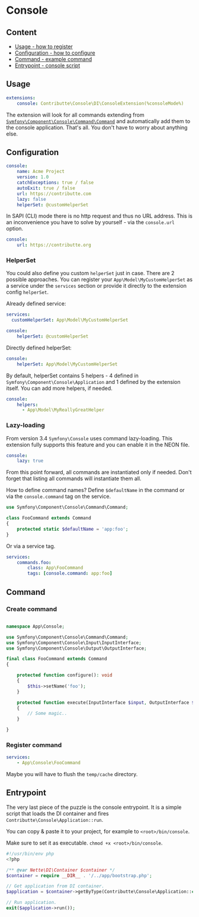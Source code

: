 # Console

## Content

- [Usage - how to register](#usage)
- [Configuration - how to configure](#configuration)
- [Command - example command](#command)
- [Entrypoint - console script](#entrypoint)

## Usage

```yaml
extensions:
    console: Contributte\Console\DI\ConsoleExtension(%consoleMode%)
```

The extension will look for all commands extending from [`Symfony\Component\Console\Command\Command`](https://github.com/symfony/symfony/blob/master/src/Symfony/Component/Console/Command/Command.php) and automatically add them to the console application.
That's all. You don't have to worry about anything else.

## Configuration

```yaml
console:
    name: Acme Project
    version: 1.0
    catchExceptions: true / false
    autoExit: true / false
    url: https://contributte.com
    lazy: false
    helperSet: @customHelperSet
```

In SAPI (CLI) mode there is no http request and thus no URL address. This is an inconvenience you have to solve by yourself - via the `console.url` option.

```yaml
console:
    url: https://contributte.org
```

### HelperSet

You could also define you custom `helperSet` just in case. There are 2 possible approaches. You can register your
`App\Model\MyCustomHelperSet` as a service under the `services` section or provide it directly to the extension config `helperSet`.

Already defined service:

```yaml
services:
  customHelperSet: App\Model\MyCustomHelperSet

console:
    helperSet: @customHelperSet
```

Directly defined helperSet:

```yaml
console:
    helperSet: App\Model\MyCustomHelperSet
```

By default, helperSet contains 5 helpers - 4 defined in `Symfony\Component\Console\Application` and 1 defined
by the extension itself. You can add more helpers, if needed.

```yaml
console:
    helpers:
      - App\Model\MyReallyGreatHelper
```

### Lazy-loading

From version 3.4 `Symfony\Console` uses command lazy-loading. This extension fully supports this feature and
you can enable it in the NEON file.

```yaml
console:
    lazy: true
```

From this point forward, all commands are instantiated only if needed. Don't forget that listing all commands will instantiate them all.

How to define command names? Define `$defaultName` in the command or via the `console.command` tag on the service.

```php
use Symfony\Component\Console\Command\Command;

class FooCommand extends Command
{
    protected static $defaultName = 'app:foo';
}
```

Or via a service tag.

```yaml
services:
    commands.foo:
        class: App\FooCommand
        tags: [console.command: app:foo]
```

## Command

### Create command

```php

namespace App\Console;

use Symfony\Component\Console\Command\Command;
use Symfony\Component\Console\Input\InputInterface;
use Symfony\Component\Console\Output\OutputInterface;

final class FooCommand extends Command
{

	protected function configure(): void
	{
		$this->setName('foo');
	}

	protected function execute(InputInterface $input, OutputInterface $output): void
	{
		// Some magic..
	}

}
```

### Register command

```yml
services:
    - App\Console\FooCommand
```

Maybe you will have to flush the `temp/cache` directory.

## Entrypoint

The very last piece of the puzzle is the console entrypoint. It is a simple script that loads the DI container and fires  `Contributte\Console\Application::run`.

You can copy & paste it to your project, for example to `<root>/bin/console`.

Make sure to set it as executable. `chmod +x <root>/bin/console`.

```php
#!/usr/bin/env php
<?php

/** @var Nette\DI\Container $container */
$container = require __DIR__ . '/../app/bootstrap.php';

// Get application from DI container.
$application = $container->getByType(Contributte\Console\Application::class);

// Run application.
exit($application->run());
```
